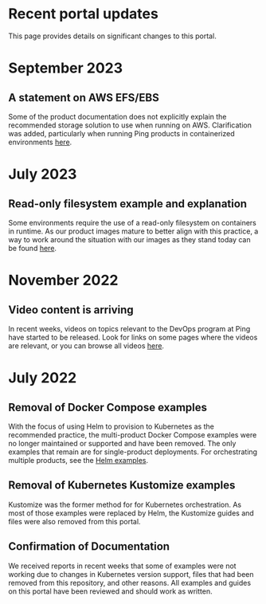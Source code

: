 # Recent portal updates
This page provides details on significant changes to this portal.

# September 2023

## A statement on AWS EFS/EBS

Some of the product documentation does not explicitly explain the recommended storage solution to use when running on AWS.  Clarification was added, particularly when running Ping products in containerized environments [here](../reference/awsStorage.md).


# July 2023

## Read-only filesystem example and explanation

Some environments require the use of a read-only filesystem on containers in runtime.  As our product images mature to better align with this practice, a way to work around the situation with our images as they stand today can be found [here](../reference/readOnlyFilesystem.md).

# November 2022

## Video content is arriving

In recent weeks, videos on topics relevant to the DevOps program at Ping have started to be released.  Look for links on some pages where the videos are relevant, or you can browse all videos [here](../videos/videos.md).

# July 2022

## Removal of Docker Compose examples

With the focus of using Helm to provision to Kubernetes as the recommended practice, the multi-product Docker Compose examples were no longer maintained or supported and have been removed.  The only examples that remain are for single-product deployments. For orchestrating multiple products, see the [Helm examples](../deployment/deployHelm.md).

## Removal of Kubernetes Kustomize examples

Kustomize was the former method for for Kubernetes orchestration. As most of those examples were replaced by Helm, the Kustomize guides and files were also removed from this portal.

## Confirmation of Documentation

We received reports in recent weeks that some of examples were not working due to changes in Kubernetes version support, files that had been removed from this repository, and other reasons. All examples and guides on this portal have been reviewed and should work as written.
